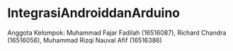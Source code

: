 # IntegrasiAndroiddanArduino
Anggota Kelompok: Muhammad Fajar Fadilah (16516087), Richard Chandra (16516056), Muhammad Rizqi Nauval Afif (16516386)
